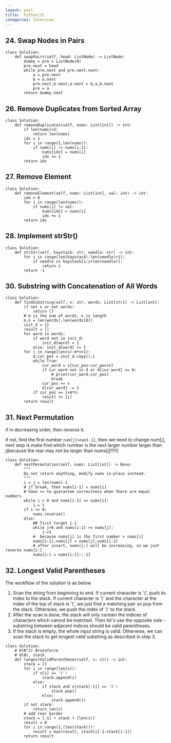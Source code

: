 ```yaml
---
layout: post
title:  Python(3)
categories: Interview
---
```

## 24. Swap Nodes in Pairs
```
class Solution:
    def swapPairs(self, head: ListNode) -> ListNode:
        dummy = pre = ListNode(0)
        pre.next = head
        while pre.next and pre.next.next:
            a = pre.next
            b = a.next
            pre.next,b.next,a.next = b,a,b.next
            pre = a
        return dummy.next
```

## 26. Remove Duplicates from Sorted Array
```
class Solution:
    def removeDuplicates(self, nums: List[int]) -> int:
        if len(nums)<2:
            return len(nums)
        idx = 1
        for i in range(1,len(nums)):
            if nums[i] != nums[i-1]:
                nums[idx] = nums[i]
                idx += 1
        return idx
```

## 27. Remove Element   
```
class Solution:
    def removeElement(self, nums: List[int], val: int) -> int:
        idx = 0
        for i in range(len(nums)):
            if nums[i] != val:
                nums[idx] = nums[i]
                idx += 1
        return idx
```

## 28. Implement strStr()
```
class Solution:
    def strStr(self, haystack: str, needle: str) -> int:
        for i in range(len(haystack)-len(needle)+1):
            if needle in haystack[i:i+len(needle)]:
                return i
        return -1
```

## 30. Substring with Concatenation of All Words
```
class Solution:
    def findSubstring(self, s: str, words: List[str]) -> List[int]:
        if not s or not words:
            return []
        # m is the num of words, n is length
        m,n = len(words),len(words[0])
        init_d = {}
        result = []
        for word in words:
            if word not in init_d:
                init_d[word] = 1
            else: init_d[word] += 1
        for i in range(len(s)-m*n+1):
            d,cur_pos = init_d.copy(),i
            while True:
                cur_word = s[cur_pos:cur_pos+n]
                if cur_word not in d or d[cur_word] <= 0:
                    # print(cur_word,cur_pos)
                    break
                cur_pos += n
                d[cur_word] -= 1
            if cur_pos == i+m*n:
                result += [i]
        return result
```

## 31. Next Permutation
if in decreasing order, then reverse it.

if not, find the first number `num[j]>num[-1]`, then we need to change num[j], next step is make find which number is the next larger number larger than j(because the rear may not be larger than nums[j]!!!!!)

```
class Solution:
    def nextPermutation(self, nums: List[int]) -> None:
        """
        Do not return anything, modify nums in-place instead.
        """
        i = j = len(nums)-1
        # if break, then nums[i-1] < nums[i]
        # have >= to guarantee correctness when there are equal numbers
        while i > 0 and nums[i-1] >= nums[i]:
            i-= 1
        if i <= 0:
            nums.reverse()
        else:
            ## first target i-1
            while j>0 and nums[i-1] >= nums[j]:
                j-=1
            #  because nums[j] is the first number > nums[i]
            nums[i-1],nums[j] = nums[j],nums[i-1]
            # after insert, nums[j:] will be increasing, so we just reverse nums[i:]
            nums[i:] = nums[i:][::-1]
```

## 32. Longest Valid Parentheses
The workflow of the solution is as below.

1. Scan the string from beginning to end.
If current character is '(',
push its index to the stack. If current character is ')' and the
character at the index of the top of stack is '(', we just find a
matching pair so pop from the stack. Otherwise, we push the index of
')' to the stack.
2. After the scan is done, the stack will only
contain the indices of characters which cannot be matched. Then
let's use the opposite side - substring between adjacent indices
should be valid parentheses.
3. If the stack is empty, the whole input
string is valid. Otherwise, we can scan the stack to get longest
valid substring as described in step 3.

```
class Solution:
    # O(N^2) Bruteforce
    # O(N), stack
    def longestValidParentheses(self, s: str) -> int:
        stack = []
        for i in range(len(s)):
            if s[i] == '(':
                stack.append(i)
            else:
                if stack and s[stack[-1]] == '(':
                    stack.pop()
                else:
                    stack.append(i)
        if not stack:
            return len(s)
        # add rear border
        stack = [-1] + stack + [len(s)]
        result = 0
        for i in range(1,(len(stack))):
            result = max(result, stack[i]-1-stack[i-1])
        return result
```